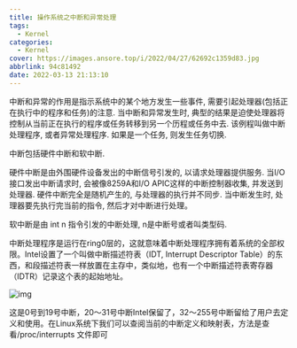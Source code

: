 ```yaml
---
title: 操作系统之中断和异常处理
tags:
  - Kernel
categories:
  - Kernel
cover: https://images.ansore.top/i/2022/04/27/62692c1359d83.jpg
abbrlink: 94c81492
date: 2022-03-13 21:13:10
---
```


中断和异常的作用是指示系统中的某个地方发生一些事件, 需要引起处理器(包括正在执行中的程序和任务)的注意. 当中断和异常发生时, 典型的结果是迫使处理器将控制从当前正在执行的程序或任务转移到另一个历程或任务中去. 该例程叫做中断处理程序, 或者异常处理程序. 如果是一个任务, 则发生任务切换.

中断包括硬件中断和软中断.

硬件中断是由外围硬件设备发出的中断信号引发的, 以请求处理器提供服务. 当I/O接口发出中断请求时, 会被像8259A和I/O APIC这样的中断控制器收集, 并发送到处理器. 硬件中断完全是随机产生的, 与处理器的执行并不同步. 当中断发生时, 处理器要先执行完当前的指令, 然后才对中断进行处理。

软中断是由 int n 指令引发的中断处理, n是中断号或者叫类型码.

中断处理程序是运行在ring0层的，这就意味着中断处理程序拥有着系统的全部权限。Intel设置了一个叫做中断描述符表（IDT, Interrupt Descriptor Table）的东西，和段描述符表一样放置在主存中，类似地，也有一个中断描述符表寄存器（IDTR）记录这个表的起始地址。

![img](https://images.ansore.top/i/2022/05/01/626e26ac3b7ba.png)

这是0号到19号中断，20～31号中断Intel保留了，32～255号中断留给了用户去定义和使用。在Linux系统下我们可以查阅当前的中断定义和映射表，方法是查看/proc/interrupts 文件即可
